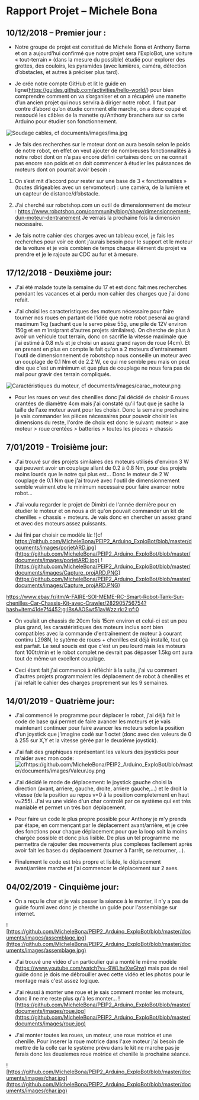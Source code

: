 # Rapport Projet – Michele Bona

## 10/12/2018 – Premier jour :


* Notre groupe de projet est constitué de Michele Bona et Anthony Barna et on a aujourd’hui confirmé que notre projet sera l’ExploBot, une voiture « tout-terrain » (dans la mesure du possible) étudié pour explorer des grottes, des couloirs, les pyramides (avec lumières, caméra, détection d’obstacles, et autres à préciser plus tard).

* Je crée notre compte GitHub et lit le guide en ligne(https://guides.github.com/activities/hello-world/) pour bien comprendre comment on va s’organiser et on a récupéré une manette d’un ancien projet qui nous servira à diriger notre robot. Il faut par contre d’abord qu’on étudie comment elle marche, on a donc coupé et ressoudé les câbles de la manette qu’Anthony branchera sur sa carte Arduino pour étudier son fonctionnement.

![Soudage cables, cf documents/images/ima.jpg](https://github.com/MicheleBona/PEIP2_Arduino_ExploBot/blob/master/documents/images/ima.jpg)
  
* Je fais des recherches sur le moteur dont on aura besoin selon le poids de notre robot, en effet on veut ajouter de nombreuses fonctionnalités à notre robot dont on n’a pas encore défini certaines donc on ne connait pas encore son poids et on doit commencer à étudier les puissances de moteurs dont on pourrait avoir besoin :

1. On s’est mit d’accord pour rester sur une base de 3 « fonctionnalités » (toutes dirigeables avec un servomoteur) : une caméra, de la lumière et un capteur de distance/d’obstacle.

2. J’ai cherché sur robotshop.com un outil de dimensionnement de moteur : https://www.robotshop.com/community/blog/show/dimensionnement-dun-moteur-dentranement
Je verrais la prochaine fois la dimension necessaire.

* Je fais notre cahier des charges avec un tableau excel, je fais les recherches pour voir ce dont j'aurais besoin pour le support et le moteur de la voiture et je vois combien de temps chaque élément du projet va prendre et je le rajoute au CDC au fur et à mesure.


## 17/12/2018 - Deuxième jour:


* J'ai été malade toute la semaine du 17 et est donc fait mes recherches pendant les vacances et ai perdu mon cahier des charges que j'ai donc refait.

* J'ai choisi les caracteristiques des moteurs nécessaire pour faire tourner nos roues en partant de l'idée que notre robot peserai au grand maximum 1kg (sachant que le servo pèse 55g, une pile de 12V environ 150g et en m'insiprant d'autres projets similaires). On cherche de plus à avoir un vehicule tout terrain, donc on sacrifie la vitesse maximale que j'ai estimé à 0.8 m/s et je choisi un assez grand rayon de roue (4cm). Et en prenant en plus en compte le fait  qu'on a 2 moteurs d'entrainement l'outil de dimensionnement de robotshop nous conseille un moteur avec un couplage de 0.1 Nm et de 2.2 W, ce qui me semble peu mais on peut dire que c'est un minimum et que plus de couplage ne nous fera pas de mal pour gravir des terrain compliqués.

![Caractéristiques du moteur, cf documents/images/carac_moteur.png](https://github.com/MicheleBona/PEIP2_Arduino_ExploBot/blob/master/documents/images/carac_moteur.png)

* Pour les roues on veut des chenilles donc j'ai décidé de choisir 6 roues crantées de diamètre 4cm mais j'ai constaté qu'il faut que je sache la taille de l'axe moteur avant pour les choisir. Donc la semaine prochaine je vais commander les pièces nécessaires pour pouvoir choisir les dimensions du reste, l'ordre de choix est donc le suivant: moteur > axe moteur > roue crentées > batteries > toutes les pieces > chassis


## 7/01/2019 - Troisième jour:


* J'ai trouvé sur des projets similaires des moteurs utilisés d'environ 3 W qui peuvent avoir un couplage allant de 0.2 à 0.8 Nm, pour des projets moins lourds que le notre qui plus est... Donc le moteur de 2 W couplage de 0.1 Nm que j'ai trouvé avec l'outil de dimensionnement semble vraiment etre le minimum necessaire pour faire avancer notre robot...

* J'ai voulu regarder le projet de Dimitri de l'année dernière pour en étudier le moteur et on nous a dit qu'on pouvait commander un kit de chenilles + chassis + moteurs. Je vais donc en chercher un assez grand et avec des moteurs assez puissants.

* Jai fini par choisir ce modèle là: 
![cf https://github.com/MicheleBona/PEIP2_Arduino_ExploBot/blob/master/documents/images/porjetARD.jpg](https://github.com/MicheleBona/PEIP2_Arduino_ExploBot/blob/master/documents/images/porjetARD.jpg)
![https://github.com/MicheleBona/PEIP2_Arduino_ExploBot/blob/master/documents/images/Capture_projARD.PNG](https://github.com/MicheleBona/PEIP2_Arduino_ExploBot/blob/master/documents/images/Capture_projARD.PNG)


https://www.ebay.fr/itm/A-FAIRE-SOI-MEME-RC-Smart-Robot-Tank-Sur-chenilles-Car-Chassis-Kit-avec-Crawler/282905756754?hash=item41de7f4452:g:lBsAAOSwt51avWzz:rk:2:pf:0

* On voulait un chassis de 20cm fois 15cm environ et celui-ci est un peu plus grand, les carastéristiques des moteurs inclus sont bien compatibles avec la commande d'entraînement de moteur à courant continu L298N, le sytème de roues + chenilles est déjà installé, tout ça est parfait. Le seul soucis est que c'est un peu lourd mais les moteurs font 100tr/min et le robot complet ne devrait pas dépasser 1.5kg ont aura tout de même un excellent couplage.

* Ceci étant fait j'ai commencé à réfléchir à la suite, j'ai vu comment d'autres projets programmaient les déplacement de robot à chenilles et j'ai refait le cahier des charges proprement sur les 9 semaines.


## 14/01/2019 - Quatrième jour:


* J'ai commencé le programme pour déplacer le robot, j'ai déjà fait le code de base qui permet de faire avancer les moteurs et je vais maintenant continuer pour faire avancer les moteurs selon la position d'un joystick que j'imagine codé sur 1 octet (donc avec des valeurs de 0 à 255 sur X,Y et la vitesse gérée par le deuxième joystick).

* J'ai fait des graphiques représentant les valeurs des joysticks pour m'aider avec mon code:
![cfhttps://github.com/MicheleBona/PEIP2_Arduino_ExploBot/blob/master/documents/images/ValeurJoy.png](https://github.com/MicheleBona/PEIP2_Arduino_ExploBot/blob/master/documents/images/ValeurJoy.png)

* J'ai décidé le mode de déplacement: le joystick gauche choisi la direction (avant, arriere, gauche, droite, arriere gauche,...) et le droit la vitesse (de la position au repos v=0 à la position completement en haut v=255). J'ai vu une vidéo d'un char controlé par ce système qui est très maniable et permet un très bon déplacement.

* Pour faire un code le plus propre possible pour Anthony je m'y prends par étape, en commençant par le déplacement avant/arrière, et je crée des fonctions pour chaque déplacement pour que la loop soit la moins chargée possible et donc plus lisible. De plus un tel programme me permettra de rajouter des mouvements plus complexes facilement après avoir fait les bases du déplacement (tourner à l'arrêt, se retourner,...).

* Finalement le code est très propre et lisible, le déplacement avant/arrière marche et j'ai commencer le déplacement sur 2 axes.


## 04/02/2019 - Cinquième jour:


* On a reçu le char et je vais passer la séance à le monter, il n'y a pas de guide fourni avec donc je cherche un guide pour l'assemblage sur internet.

![https://github.com/MicheleBona/PEIP2_Arduino_ExploBot/blob/master/documents/images/assemblage.jpg](https://github.com/MicheleBona/PEIP2_Arduino_ExploBot/blob/master/documents/images/assemblage.jpg)

* J'ai trouvé une vidéo d'un particulier qui a monté le même modèle (https://www.youtube.com/watch?v=-9WLhvXwGhw) mais pas de réel guide donc je dois me débrouiller avec cette vidéo et les photos pour le montage mais c'est assez logique.

* J'ai réussi à monter une roue et je sais comment monter les moteurs, donc il ne me reste plus qu'à les monter...
![https://github.com/MicheleBona/PEIP2_Arduino_ExploBot/blob/master/documents/images/roue.jpg](https://github.com/MicheleBona/PEIP2_Arduino_ExploBot/blob/master/documents/images/roue.jpg)

* J'ai monter toutes les roues, un moteur, une roue motrice et une chenille. Pour inserer la roue motrice dans l'axe moteur j'ai besoin de mettre de la colle car le système prévu dans le kit ne marche pas je ferais donc les deuxiemes roue motrice et chenille la prochaine séance.

![https://github.com/MicheleBona/PEIP2_Arduino_ExploBot/blob/master/documents/images/char.jpg](https://github.com/MicheleBona/PEIP2_Arduino_ExploBot/blob/master/documents/images/char.jpg)
